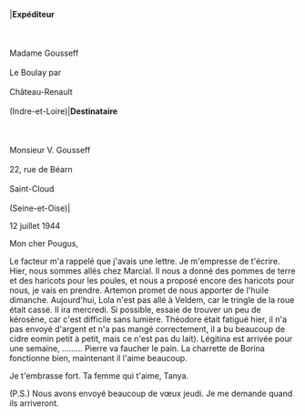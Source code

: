   

|   |   |
|---|---|
 
|**Expéditeur**<br><br>  <br><br>Madame Gousseff<br><br>Le Boulay par<br><br>Château-Renault<br><br>(Indre-et-Loire)|**Destinataire**<br><br>  <br><br>Monsieur V. Gousseff<br><br>22, rue de Béarn<br><br>Saint-Cloud<br><br>(Seine-et-Oise)|

  

12 juillet 1944

  

Mon cher Pougus,

Le facteur m'a rappelé que j'avais une lettre. Je m'empresse de t'écrire. Hier, nous sommes allés chez Marcial. Il nous a donné des pommes de terre et des haricots pour les poules, et nous a proposé encore des haricots pour nous, je vais en prendre. Artemon promet de nous apporter de l'huile dimanche. Aujourd'hui, Lola n'est pas allé à Veldem, car le tringle de la roue était cassé. Il ira mercredi. Si possible, essaie de trouver un peu de kérosène, car c'est difficile sans lumière. Théodore était fatigué hier, il n'a pas envoyé d'argent et n'a pas mangé correctement, il a bu beaucoup de cidre eomin petit à petit, mais ce n'est pas du lait). Légitina est arrivée pour une semaine, ……… Pierre va faucher le pain. La charrette de Borina fonctionne bien, maintenant il l'aime beaucoup.

Je t'embrasse fort. Ta femme qui t'aime, Tanya.

(P.S.) Nous avons envoyé beaucoup de vœux jeudi. Je me demande quand ils arriveront.